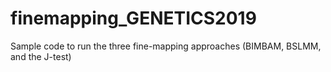 # finemapping_GENETICS2019
Sample code to run the three fine-mapping approaches (BIMBAM, BSLMM, and the J-test)
